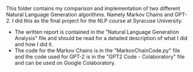 This folder contains my comparison and implementation of two different Natural Language Generation algorithms. Namely Markov Chains and GPT-2. I did this as the final project for the NLP course at Syracuse University.

  - The written report is contained in the "Natural Language Generation Analysis" file and should be read for a detailed description of what I did and how I did it.
  - The code for the Markov Chains is in the "MarkovChainCode.py" file and the code used for GPT-2 is in the "GPT2 Code - Colaboratory" file and can be used on Google Colaboratory.
